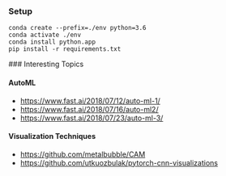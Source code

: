 ### Setup

```
conda create --prefix=./env python=3.6
conda activate ./env
conda install python.app
pip install -r requirements.txt
```

### Interesting Topics

#### AutoML

- https://www.fast.ai/2018/07/12/auto-ml-1/
- https://www.fast.ai/2018/07/16/auto-ml2/
- https://www.fast.ai/2018/07/23/auto-ml-3/

#### Visualization Techniques

- https://github.com/metalbubble/CAM
- https://github.com/utkuozbulak/pytorch-cnn-visualizations
